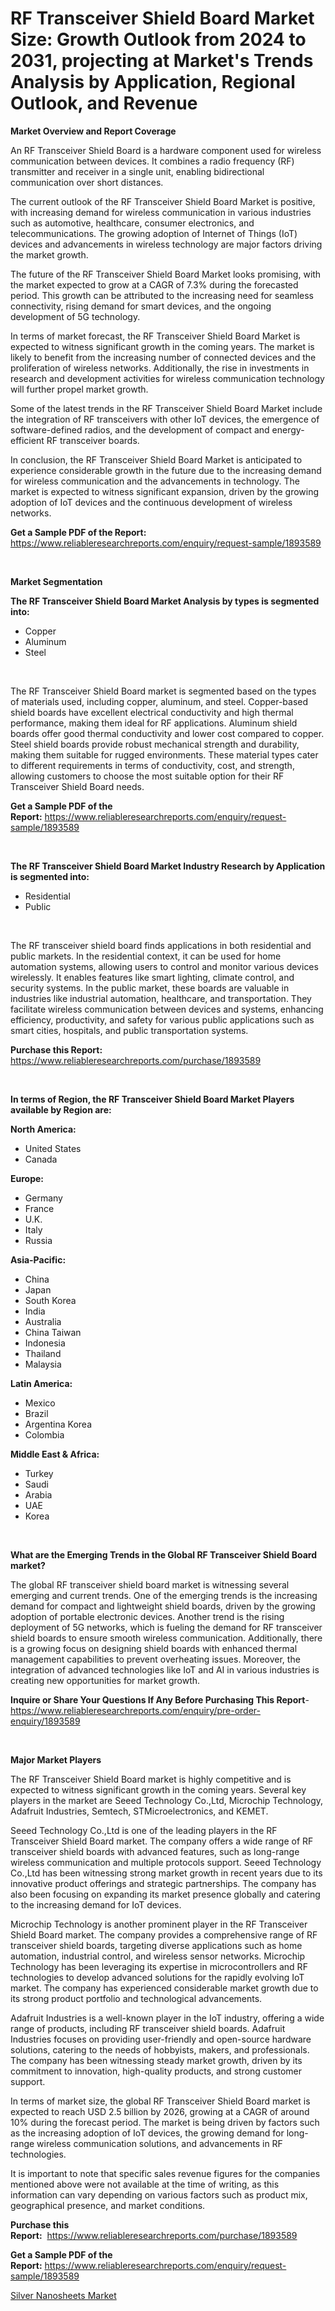 <p><h1>RF Transceiver Shield Board Market Size: Growth Outlook from 2024 to 2031, projecting at Market's Trends Analysis by Application, Regional Outlook, and Revenue</h1></p><p><strong>Market Overview and Report Coverage</strong></p>
<p><p>An RF Transceiver Shield Board is a hardware component used for wireless communication between devices. It combines a radio frequency (RF) transmitter and receiver in a single unit, enabling bidirectional communication over short distances.</p><p>The current outlook of the RF Transceiver Shield Board Market is positive, with increasing demand for wireless communication in various industries such as automotive, healthcare, consumer electronics, and telecommunications. The growing adoption of Internet of Things (IoT) devices and advancements in wireless technology are major factors driving the market growth.</p><p>The future of the RF Transceiver Shield Board Market looks promising, with the market expected to grow at a CAGR of 7.3% during the forecasted period. This growth can be attributed to the increasing need for seamless connectivity, rising demand for smart devices, and the ongoing development of 5G technology.</p><p>In terms of market forecast, the RF Transceiver Shield Board Market is expected to witness significant growth in the coming years. The market is likely to benefit from the increasing number of connected devices and the proliferation of wireless networks. Additionally, the rise in investments in research and development activities for wireless communication technology will further propel market growth.</p><p>Some of the latest trends in the RF Transceiver Shield Board Market include the integration of RF transceivers with other IoT devices, the emergence of software-defined radios, and the development of compact and energy-efficient RF transceiver boards.</p><p>In conclusion, the RF Transceiver Shield Board Market is anticipated to experience considerable growth in the future due to the increasing demand for wireless communication and the advancements in technology. The market is expected to witness significant expansion, driven by the growing adoption of IoT devices and the continuous development of wireless networks.</p></p>
<p><strong>Get a Sample PDF of the Report:</strong> <a href="https://www.reliableresearchreports.com/enquiry/request-sample/1893589">https://www.reliableresearchreports.com/enquiry/request-sample/1893589</a></p>
<p>&nbsp;</p>
<p><strong>Market Segmentation</strong></p>
<p><strong>The RF Transceiver Shield Board Market Analysis by types is segmented into:</strong></p>
<p><ul><li>Copper</li><li>Aluminum</li><li>Steel</li></ul></p>
<p>&nbsp;</p>
<p><p>The RF Transceiver Shield Board market is segmented based on the types of materials used, including copper, aluminum, and steel. Copper-based shield boards have excellent electrical conductivity and high thermal performance, making them ideal for RF applications. Aluminum shield boards offer good thermal conductivity and lower cost compared to copper. Steel shield boards provide robust mechanical strength and durability, making them suitable for rugged environments. These material types cater to different requirements in terms of conductivity, cost, and strength, allowing customers to choose the most suitable option for their RF Transceiver Shield Board needs.</p></p>
<p><strong>Get a Sample PDF of the Report:</strong>&nbsp;<a href="https://www.reliableresearchreports.com/enquiry/request-sample/1893589">https://www.reliableresearchreports.com/enquiry/request-sample/1893589</a></p>
<p>&nbsp;</p>
<p><strong>The RF Transceiver Shield Board Market Industry Research by Application is segmented into:</strong></p>
<p><ul><li>Residential</li><li>Public</li></ul></p>
<p>&nbsp;</p>
<p><p>The RF transceiver shield board finds applications in both residential and public markets. In the residential context, it can be used for home automation systems, allowing users to control and monitor various devices wirelessly. It enables features like smart lighting, climate control, and security systems. In the public market, these boards are valuable in industries like industrial automation, healthcare, and transportation. They facilitate wireless communication between devices and systems, enhancing efficiency, productivity, and safety for various public applications such as smart cities, hospitals, and public transportation systems.</p></p>
<p><strong>Purchase this Report:</strong>&nbsp; <a href="https://www.reliableresearchreports.com/purchase/1893589">https://www.reliableresearchreports.com/purchase/1893589</a></p>
<p>&nbsp;</p>
<p><strong>In terms of Region, the RF Transceiver Shield Board Market Players available by Region are:</strong></p>
<p>
    <p> <strong> North America: </strong>
        <ul>
            <li>United States</li>
            <li>Canada</li>
        </ul>
        </p> 
    <p> <strong> Europe: </strong>
        <ul>
            <li>Germany</li>
            <li>France</li>
            <li>U.K.</li>
            <li>Italy</li>
            <li>Russia</li>
        </ul>
        </p> 
    <p> <strong> Asia-Pacific: </strong>
        <ul>
            <li>China</li>
            <li>Japan</li>
            <li>South Korea</li>
            <li>India</li>
            <li>Australia</li>
            <li>China Taiwan</li>
            <li>Indonesia</li>
            <li>Thailand</li>
            <li>Malaysia</li>
        </ul>
        </p> 
    <p> <strong> Latin America: </strong>
        <ul>
            <li>Mexico</li>
            <li>Brazil</li>
            <li>Argentina Korea</li>
            <li>Colombia</li>
        </ul>
        </p> 
    <p> <strong> Middle East & Africa: </strong>
        <ul>
            <li>Turkey</li>
            <li>Saudi</li>
            <li>Arabia</li>
            <li>UAE</li>
            <li>Korea</li>
        </ul>
    </p>
    </p>
<p>&nbsp;</p>
<p><strong>What are the Emerging Trends in the Global RF Transceiver Shield Board market?</strong></p>
<p><p>The global RF transceiver shield board market is witnessing several emerging and current trends. One of the emerging trends is the increasing demand for compact and lightweight shield boards, driven by the growing adoption of portable electronic devices. Another trend is the rising deployment of 5G networks, which is fueling the demand for RF transceiver shield boards to ensure smooth wireless communication. Additionally, there is a growing focus on designing shield boards with enhanced thermal management capabilities to prevent overheating issues. Moreover, the integration of advanced technologies like IoT and AI in various industries is creating new opportunities for market growth.</p></p>
<p><strong>Inquire or Share Your Questions If Any Before Purchasing This Report</strong>- <a href="https://www.reliableresearchreports.com/enquiry/pre-order-enquiry/1893589">https://www.reliableresearchreports.com/enquiry/pre-order-enquiry/1893589</a></p>
<p>&nbsp;</p>
<p><strong>Major Market Players</strong></p>
<p><p>The RF Transceiver Shield Board market is highly competitive and is expected to witness significant growth in the coming years. Several key players in the market are Seeed Technology Co.,Ltd, Microchip Technology, Adafruit Industries, Semtech, STMicroelectronics, and KEMET.</p><p>Seeed Technology Co.,Ltd is one of the leading players in the RF Transceiver Shield Board market. The company offers a wide range of RF transceiver shield boards with advanced features, such as long-range wireless communication and multiple protocols support. Seeed Technology Co.,Ltd has been witnessing strong market growth in recent years due to its innovative product offerings and strategic partnerships. The company has also been focusing on expanding its market presence globally and catering to the increasing demand for IoT devices.</p><p>Microchip Technology is another prominent player in the RF Transceiver Shield Board market. The company provides a comprehensive range of RF transceiver shield boards, targeting diverse applications such as home automation, industrial control, and wireless sensor networks. Microchip Technology has been leveraging its expertise in microcontrollers and RF technologies to develop advanced solutions for the rapidly evolving IoT market. The company has experienced considerable market growth due to its strong product portfolio and technological advancements.</p><p>Adafruit Industries is a well-known player in the IoT industry, offering a wide range of products, including RF transceiver shield boards. Adafruit Industries focuses on providing user-friendly and open-source hardware solutions, catering to the needs of hobbyists, makers, and professionals. The company has been witnessing steady market growth, driven by its commitment to innovation, high-quality products, and strong customer support.</p><p>In terms of market size, the global RF Transceiver Shield Board market is expected to reach USD 2.5 billion by 2026, growing at a CAGR of around 10% during the forecast period. The market is being driven by factors such as the increasing adoption of IoT devices, the growing demand for long-range wireless communication solutions, and advancements in RF technologies. </p><p>It is important to note that specific sales revenue figures for the companies mentioned above were not available at the time of writing, as this information can vary depending on various factors such as product mix, geographical presence, and market conditions.</p></p>
<p><strong>Purchase this Report:</strong>&nbsp;&nbsp;<a href="https://www.reliableresearchreports.com/purchase/1893589">https://www.reliableresearchreports.com/purchase/1893589</a></p>
<p></p>
<p><strong>Get a Sample PDF of the Report:</strong>&nbsp;<a href="https://www.reliableresearchreports.com/enquiry/request-sample/1893589">https://www.reliableresearchreports.com/enquiry/request-sample/1893589</a></p>
<p><p><a href="https://github.com/mabutironaldo/Market-Research-Report-List-2/blob/main/silver-nanosheets-market.md">Silver Nanosheets Market</a></p></p>